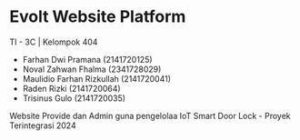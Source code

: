 # Evolt Website Platform

TI - 3C | Kelompok 404

- Farhan Dwi Pramana (2141720125)
- Noval Zahwan Fhalma (2341728029)
- Maulidio Farhan Rizkullah (2141720041)
- Raden Rizki (2141720064)
- Trisinus Gulo (2141720035)

Website Provide dan Admin guna pengelolaa IoT Smart Door Lock - Proyek Terintegrasi 2024 
